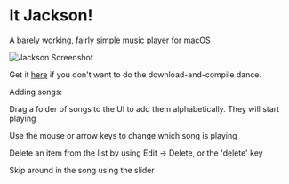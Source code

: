 # It Jackson!
A barely working, fairly simple music player for macOS

![Jackson Screenshot](jackson.png)

Get it [here](https://github.com/user-attachments/files/17484023/Jackson.1.2.1.zip) if you don't want to do the download-and-compile dance.

Adding songs:

Drag a folder of songs to the UI to add them alphabetically. They will start playing

Use the mouse or arrow keys to change which song is playing

Delete an item from the list by using Edit -> Delete, or the 'delete' key

Skip around in the song using the slider

